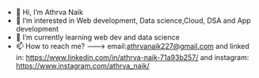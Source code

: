 - 👋 Hi, I’m Athrva Naik
- 👀 I’m interested in Web development, Data science,Cloud, DSA and App development
- 🌱 I’m currently learning web dev and data science
- 📫 How to reach me? ---> email:athrvanaik227@gmail.com and linked in: https://www.linkedin.com/in/athrva-naik-71a93b257/ and instagram: https://www.instagram.com/athrva_naik/

<!---
AthrvaNaik/AthrvaNaik is a ✨ special ✨ repository because its `README.md` (this file) appears on your GitHub profile.
You can click the Preview link to take a look at your changes.
--->
